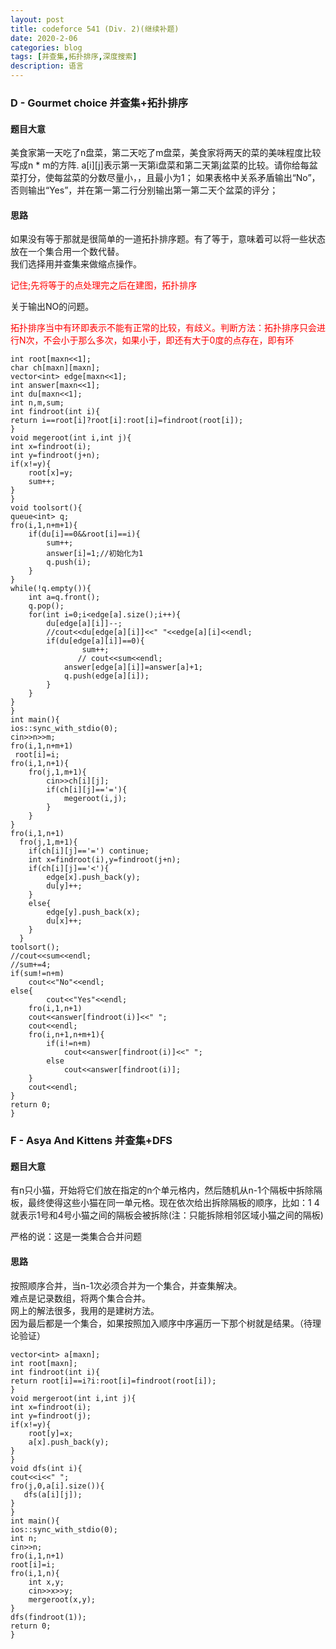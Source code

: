 ```yaml
---
layout: post
title: codeforce 541 (Div. 2)(继续补题)
date: 2020-2-06
categories: blog
tags: [并查集,拓扑排序,深度搜索]
description: 语言
---
```


### D - Gourmet choice 并查集+拓扑排序
#### 题目大意
美食家第一天吃了n盘菜，第二天吃了m盘菜，美食家将两天的菜的美味程度比较写成n * m的方阵.
a[i][j]表示第一天第i盘菜和第二天第j盆菜的比较。请你给每盆菜打分，使每盆菜的分数尽量小，，且最小为1；
如果表格中关系矛盾输出“No”，否则输出“Yes”，并在第一第二行分别输出第一第二天个盆菜的评分；


#### 思路
如果没有等于那就是很简单的一道拓扑排序题。有了等于，意味着可以将一些状态放在一个集合用一个数代替。<br>
我们选择用并查集来做缩点操作。<br>
<p style=" color: red">记住;先将等于的点处理完之后在建图，拓扑排序</p>

关于输出NO的问题。
<p style="color: red">拓扑排序当中有环即表示不能有正常的比较，有歧义。判断方法：拓扑排序只会进行N次，不会小于那么多次，如果小于，即还有大于0度的点存在，即有环</p>

	int root[maxn<<1];
	char ch[maxn][maxn];
	vector<int> edge[maxn<<1];
	int answer[maxn<<1];
	int du[maxn<<1];
	int n,m,sum;
	int findroot(int i){
    return i==root[i]?root[i]:root[i]=findroot(root[i]);
	}
	void megeroot(int i,int j){
    int x=findroot(i);
    int y=findroot(j+n);
    if(x!=y){
        root[x]=y;
        sum++;
    }
	}
	void toolsort(){
    queue<int> q;
    fro(i,1,n+m+1){
        if(du[i]==0&&root[i]==i){
            sum++;
            answer[i]=1;//初始化为1
            q.push(i);
        }
    }
    while(!q.empty()){
        int a=q.front();
        q.pop();
        for(int i=0;i<edge[a].size();i++){
            du[edge[a][i]]--;
            //cout<<du[edge[a][i]]<<" "<<edge[a][i]<<endl;
            if(du[edge[a][i]]==0){
                    sum++;
                   // cout<<sum<<endl;
                answer[edge[a][i]]=answer[a]+1;
                q.push(edge[a][i]);
            }
        }
    }
	}
	int main(){
    ios::sync_with_stdio(0);
    cin>>n>>m;
    fro(i,1,n+m+1)
     root[i]=i;
    fro(i,1,n+1){
        fro(j,1,m+1){
            cin>>ch[i][j];
            if(ch[i][j]=='='){
                megeroot(i,j);
            }
        }
    }
    fro(i,1,n+1)
      fro(j,1,m+1){
        if(ch[i][j]=='=') continue;
        int x=findroot(i),y=findroot(j+n);
        if(ch[i][j]=='<'){
            edge[x].push_back(y);
            du[y]++;
        }
        else{
            edge[y].push_back(x);
            du[x]++;
        }
      }
    toolsort();
    //cout<<sum<<endl;
    //sum+=4;
    if(sum!=n+m)
        cout<<"No"<<endl;
    else{
            cout<<"Yes"<<endl;
        fro(i,1,n+1)
        cout<<answer[findroot(i)]<<" ";
        cout<<endl;
        fro(i,n+1,n+m+1){
            if(i!=n+m)
                cout<<answer[findroot(i)]<<" ";
            else
                cout<<answer[findroot(i)];
        }
        cout<<endl;
    }
    return 0;
	}



### F - Asya And Kittens 并查集+DFS
#### 题目大意
有n只小猫，开始将它们放在指定的n个单元格内，然后随机从n-1个隔板中拆除隔板，最终使得这些小猫在同一单元格。现在依次给出拆除隔板的顺序，比如：1 4 就表示1号和4号小猫之间的隔板会被拆除(注：只能拆除相邻区域小猫之间的隔板)<br>

严格的说：这是一类集合合并问题

#### 思路
按照顺序合并，当n-1次必须合并为一个集合，并查集解决。<br>
难点是记录数组，将两个集合合并。<br>
网上的解法很多，我用的是建树方法。<br>
因为最后都是一个集合，如果按照加入顺序中序遍历一下那个树就是结果。（待理论验证）

	vector<int> a[maxn];
	int root[maxn];
	int findroot(int i){
    return root[i]==i?i:root[i]=findroot(root[i]);
	}
	void mergeroot(int i,int j){
    int x=findroot(i);
    int y=findroot(j);
    if(x!=y){
        root[y]=x;
        a[x].push_back(y);
    }
	}
	void dfs(int i){
    cout<<i<<" ";
    fro(j,0,a[i].size()){
       dfs(a[i][j]);
    }
	}
	int main(){
    ios::sync_with_stdio(0);
    int n;
    cin>>n;
    fro(i,1,n+1)
    root[i]=i;
    fro(i,1,n){
        int x,y;
        cin>>x>>y;
        mergeroot(x,y);
    }
    dfs(findroot(1));
    return 0;
	}

